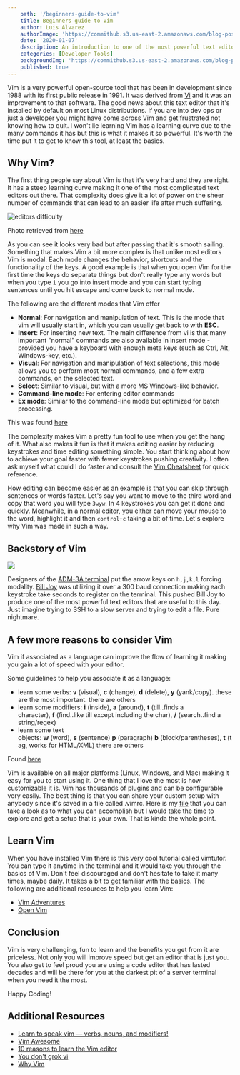 ```yaml
---
    path: '/beginners-guide-to-vim'
    title: Beginners guide to Vim
    author: Luis Alvarez
    authorImage: 'https://commithub.s3.us-east-2.amazonaws.com/blog-posts/author/luis.jpg'
    date: '2020-01-07'
    description: An introduction to one of the most powerful text editors available in your terminal
    categories: [Developer Tools]
    backgroundImg: 'https://commithub.s3.us-east-2.amazonaws.com/blog-posts/beginners-guide-to-vim/vim-terminal.png'
    published: true
---
```


Vim is a very powerful open-source tool that has been in development since 1988 with its first public release in 1991. It was derived from <a href="https://en.wikipedia.org/wiki/Vi" rel="noopener" target="_blank">Vi</a> and it was an improvement to that software. The good news about this text editor that it's installed by default on most Linux distributions. If you are into dev ops or just a developer you might have come across Vim and get frustrated not knowing how to quit. I won't lie learning Vim has a learning curve due to the many commands it has but this is what it makes it so powerful. It's worth the time put it to get to know this tool, at least the basics.

## Why Vim?

The first thing people say about Vim is that it's very hard and they are right. It has a steep learning curve making it one of the most complicated text editors out there. That complexity does give it a lot of power on the sheer number of commands that can lead to an easier life after much suffering.

<img class="section-jumbo" src="https://commithub.s3.us-east-2.amazonaws.com/blog-posts/beginners-guide-to-vim/graph.png" alt="editors difficulty" />

Photo retrieved from <a href="http://www.terminally-incoherent.com/blog/2012/03/21/why-vim/" rel="noopener" target="_blank">here</a>

As you can see it looks very bad but after passing that it's smooth sailing. Something that makes Vim a bit more complex is that unlike most editors Vim is modal. Each mode changes the behavior, shortcuts and the functionality of the keys. A good example is that when you open Vim for the first time the keys do separate things but don't really type any words but when you type `i` you go into insert mode and you can start typing sentences until you hit escape and come back to normal mode.

The following are the different modes that Vim offer

- **Normal**: For navigation and manipulation of text. This is the mode that vim will usually start in, which you can usually get back to with **ESC**.
- **Insert**: For inserting new text. The main difference from vi is that many important "normal" commands are also available in insert mode - provided you have a keyboard with enough meta keys (such as Ctrl, Alt, Windows-key, etc.).
- **Visual**: For navigation and manipulation of text selections, this mode allows you to perform most normal commands, and a few extra commands, on the selected text.
- **Select**: Similar to visual, but with a more MS Windows-like behavior.
- **Command-line mode**: For entering editor commands
- **Ex mode**: Similar to the command-line mode but optimized for batch processing.

This was found <a href="https://en.wikibooks.org/wiki/Learning_the_vi_Editor/Vim/Modes" rel="noopener" target="_blank">here</a>

The complexity makes Vim a pretty fun tool to use when you get the hang of it. What also makes it fun is that it makes editing easier by reducing keystrokes and time editing something simple. You start thinking about how to achieve your goal faster with fewer keystrokes pushing creativity. I often ask myself what could I do faster and consult the <a href="https://vim.rtorr.com" rel="noopener" target="_blank">Vim Cheatsheet</a> for quick reference.

How editing can become easier as an example is that you can skip through sentences or words faster. Let's say you want to move to the third word and copy that word you will type `3wyw`. In 4 keystrokes you can get it done and quickly. Meanwhile, in a normal editor, you either can move your mouse to the word, highlight it and then `control+c` taking a bit of time. Let's explore why Vim was made in such a way.

## Backstory of Vim

<img class="section-jumbo" src="https://commithub.s3.us-east-2.amazonaws.com/blog-posts/beginners-guide-to-vim/adm-3a.png" />

Designers of the <a href="https://en.wikipedia.org/wiki/ADM-3A" rel="noopener" target="_blank">ADM-3A terminal</a> put the arrow keys on `h,j,k,l` forcing modality. <a href="https://en.wikipedia.org/wiki/Bill_Joy" rel="noopener" target="_blank">Bill Joy</a> was utilizing it over a 300 baud connection making each keystroke take seconds to register on the terminal. This pushed Bill Joy to produce one of the most powerful text editors that are useful to this day. Just imagine trying to SSH to a slow server and trying to edit a file. Pure nightmare.

## A few more reasons to consider Vim

Vim if associated as a language can improve the flow of learning it making you gain a lot of speed with your editor.

Some guidelines to help you associate it as a language:

- learn some verbs: **v** (visual), **c** (change), **d** (delete), **y** (yank/copy). these are the most important. there are others
- learn some modifiers: **i** (inside), **a** (around), **t** (till..finds a character), **f** (find..like till except including the char), **/** (search..find a string/regex)
- learn some text objects: **w** (word), **s** (sentence) **p** (paragraph) **b** (block/parentheses), **t** (tag, works for HTML/XML) there are others

Found <a href="https://yanpritzker.com/learn-to-speak-vim-verbs-nouns-and-modifiers-d7bfed1f6b2d" rel="noopener" target="_blank">here</a>

Vim is available on all major platforms (Linux, Windows, and Mac) making it easy for you to start using it. One thing that I love the most is how customizable it is. Vim has thousands of plugins and can be configurable very easily. The best thing is that you can share your custom setup with anybody since it's saved in a file called .vimrc. Here is my <a href="https://gist.github.com/TheGameFreak720/ec95e3e523d25f596aad8431abcd765e" rel="noopener" target="_blank">file</a> that you can take a look as to what you can accomplish but I would take the time to explore and get a setup that is your own. That is kinda the whole point.

## Learn Vim

When you have installed Vim there is this very cool tutorial called vimtutor. You can type it anytime in the terminal and it would take you through the basics of Vim. Don't feel discouraged and don't hesitate to take it many times, maybe daily. It takes a bit to get familiar with the basics. The following are additional resources to help you learn Vim:

- <a href="https://vim-adventures.com" rel="noopener" target="_blank">Vim Adventures</a>
- <a href="https://www.openvim.com" rel="noopener" target="_blank">Open Vim</a>

## Conclusion

Vim is very challenging, fun to learn and the benefits you get from it are priceless. Not only you will improve speed but get an editor that is just you. You also get to feel proud you are using a code editor that has lasted decades and will be there for you at the darkest pit of a server terminal when you need it the most.

Happy Coding!

## Additional Resources

- <a href="https://yanpritzker.com/learn-to-speak-vim-verbs-nouns-and-modifiers-d7bfed1f6b2d" rel="noopener" target="_blank">Learn to speak vim — verbs, nouns, and modifiers!</a>
- <a href="https://vimawesome.com/" rel="noopener" target="_blank">Vim Awesome</a>
- <a href="https://www.linuxtrainingacademy.com/10-reasons-to-learn-the-vim-editor/" rel="noopener" target="_blank">10 reasons to learn the Vim editor</a>
- <a href="https://gist.github.com/nifl/1178878" rel="noopener" target="_blank">You don't grok vi</a>
- <a href="http://www.terminally-incoherent.com/blog/2012/03/21/why-vim/" rel="noopener" target="_blank">Why Vim</a>

